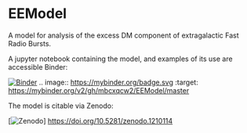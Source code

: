 # EEModel

A model for analysis of the excess DM component of extragalactic Fast Radio Bursts.

A jupyter notebook containing the model, and examples of its use are accessible Binder:

[![Binder](https://mybinder.org/badge.svg)](https://mybinder.org/v2/gh/mbcxqcw2/EEModel/master)
.. image:: https://mybinder.org/badge.svg :target: https://mybinder.org/v2/gh/mbcxqcw2/EEModel/master

The model is citable via Zenodo:

[![Zenodo](https://zenodo.org/badge/DOI/10.5281/zenodo.1210114.svg)]
https://doi.org/10.5281/zenodo.1210114
